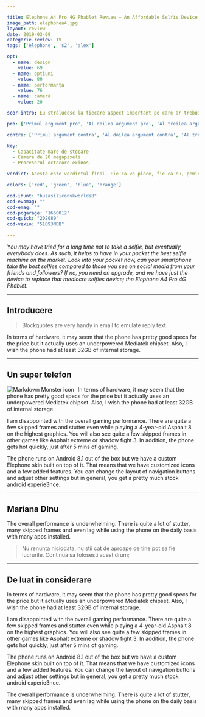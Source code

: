 ```yaml
---

title: Elephone A4 Pro 4G Phablet Review – An Affordable Selfie Device
image_path: elephonea4.jpg
layout: review
date: 2019-03-09
categorie-review: TV
tags: ['elephone', 's2', 'alex']

opt:
  - name: design
    value: 69
  - name: opțiuni
    value: 80
  - name: performanță
    value: 76
  - name: cameră
    value: 20

scor-intro: Eu strălucesc la fiecare aspect important pe care ar trebui să-l puncteze o firmă de găzduire. Din experiența personală, îi recomand!

pro: ['Primul argument pro', 'Al doilea argument pro', 'Al treilea argument pro']

contra: ['Primul argument contra', 'Al doilea argument contra', 'Al treilea argument contra']

key:
  - Capacitate mare de stocare
  - Camera de 20 megapixeli
  - Procesorul octacore exinos

verdict: Acesta este verdictul final. Fie ca va place, fie ca nu, pemine sincer nu prea ma intereseaza dar opinia mea sincera este ca acest produs merita cumparat din plin. Incercati sa va convingeti singur si vedeti daca nu este asa cum spun eu. Spun adevata! Asta este varianta modificata

colors: ['red', 'green', 'blue', 'orange']

cod-ihunt: "husasiliconvkworlds8"
cod-evomag: ""
cod-emag: ""
cod-pcgarage: "1660012"
cod-quick: "202089"
cod-vexio: "51093NDB"

---
```

<span class="drop-caps">Y</span>_ou may have tried for a long time not to take a selfie, but eventually, everybody does. As such, it helps to have in your pocket the best selfie machine on the market. Look into your pocket now, can your smartphone take the best selfies compared to those you see on social media from your friends and followers? If no, you need an upgrade, and we have just the device to replace that mediocre selfies device; the Elephone A4 Pro 4G Phablet._

---

## Introducere

> Blockquotes are very handy in email to emulate reply text.

In terms of hardware, it may seem that the phone has pretty good specs for the price but it actually uses an underpowered Mediatek chipset. Also, I wish the phone had at least 32GB of internal storage.


---

## Un super telefon


<img src="{{ site.url }}/assets/images/reviews/elephonea4.jpg"
     alt="Markdown Monster icon"
     style="float: left; margin-right: 10px;" />
In terms of hardware, it may seem that the phone has pretty good specs for the price but it actually uses an underpowered Mediatek chipset. Also, I wish the phone had at least 32GB of internal storage.

I  am disappointed with the overall gaming performance. There are quite a few skipped frames and stutter even while playing a 4-year-old Asphalt 8 on the highest graphics. You will also see quite a few skipped frames in other games like Asphalt extreme or shadow fight 3. In addition, the phone gets hot quickly, just after 5 mins of gaming.

The phone runs on Android 8.1 out of the box but we have a custom Elephone skin built on top of it. That means that we have customized icons and a few added features. You can change the layout of navigation buttons and adjust other settings but in general, you get a pretty much stock android experie3nce.

---
## Mariana DInu

The overall performance is underwhelming. There is quite a lot of stutter, many skipped frames and even lag while using the phone on the daily basis with many apps installed.

> Nu renunta niciodata, nu stii cat de aproape de tine pot sa fie lucrurile. Continua sa folosesti acest drum;

---

## De luat in considerare

In terms of hardware, it may seem that the phone has pretty good specs for the price but it actually uses an underpowered Mediatek chipset. Also, I wish the phone had at least 32GB of internal storage.

I  am disappointed with the overall gaming performance. There are quite a few skipped frames and stutter even while playing a 4-year-old Asphalt 8 on the highest graphics. You will also see quite a few skipped frames in other games like Asphalt extreme or shadow fight 3. In addition, the phone gets hot quickly, just after 5 mins of gaming.

The phone runs on Android 8.1 out of the box but we have a custom Elephone skin built on top of it. That means that we have customized icons and a few added features. You can change the layout of navigation buttons and adjust other settings but in general, you get a pretty much stock android experie3nce.

The overall performance is underwhelming. There is quite a lot of stutter, many skipped frames and even lag while using the phone on the daily basis with many apps installed.